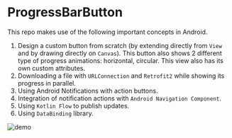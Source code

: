 # ProgressBarButton

This repo makes use of the following important concepts in Android.

1. Design a custom button from scratch (by extending directly from `View` and by drawing directly on `Canvas`). This button also shows 2 different type of progress animations: horizontal, circular. This view also has its own custom attributes.
2. Downloading a file with `URLConnection` and `Retrofit2` while showing its progress in parallel.
3. Using Android Notifications with action buttons.
4. Integration of notification actions with `Android Navigation Component`.
5. Using `Kotlin Flow` to publish updates.
6. Using `DataBinding` library.


![demo](demo/demo.gif)
